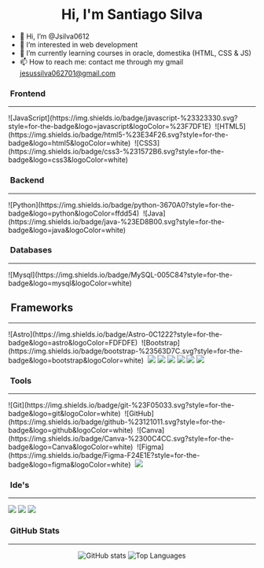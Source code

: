 
<h1 align="center">Hi, I'm Santiago Silva</h1>

- 👋 Hi, I’m @Jsilva0612
- 👀 I’m interested in web development 
- 🌱 I’m currently learning courses in oracle, domestika (HTML, CSS & JS)
- 📫 How to reach me: contact me through my gmail jesussilva062701@gmail.com

### &nbsp;Frontend 
<hr>
![JavaScript](https://img.shields.io/badge/javascript-%23323330.svg?style=for-the-badge&logo=javascript&logoColor=%23F7DF1E)&nbsp;
![HTML5](https://img.shields.io/badge/html5-%23E34F26.svg?style=for-the-badge&logo=html5&logoColor=white)&nbsp;
![CSS3](https://img.shields.io/badge/css3-%231572B6.svg?style=for-the-badge&logo=css3&logoColor=white)&nbsp;

### &nbsp;Backend
<hr>
![Python](https://img.shields.io/badge/python-3670A0?style=for-the-badge&logo=python&logoColor=ffdd54)&nbsp;
![Java](https://img.shields.io/badge/java-%23ED8B00.svg?style=for-the-badge&logo=java&logoColor=white)&nbsp;

### &nbsp;Databases
<hr>
![Mysql](https://img.shields.io/badge/MySQL-005C84?style=for-the-badge&logo=mysql&logoColor=white)&nbsp;

## &nbsp;Frameworks
<hr>
![Astro](https://img.shields.io/badge/Astro-0C1222?style=for-the-badge&logo=astro&logoColor=FDFDFE)&nbsp;
![Bootstrap](https://img.shields.io/badge/bootstrap-%23563D7C.svg?style=for-the-badge&logo=bootstrap&logoColor=white)&nbsp;
<img src="https://img.shields.io/badge/Material%20UI-007FFF?style=for-the-badge&logo=mui&logoColor=white" />
<img src="https://img.shields.io/badge/Node%20js-339933?style=for-the-badge&logo=nodedotjs&logoColor=white" />
<img src="https://img.shields.io/badge/npm-CB3837?style=for-the-badge&logo=npm&logoColor=white" />
<img src="https://img.shields.io/badge/React-20232A?style=for-the-badge&logo=react&logoColor=61DA" />
<img src="https://img.shields.io/badge/React_Router-CA4245?style=for-the-badge&logo=react-router&logoColor=white" />
<img src="https://img.shields.io/badge/Vite-B73BFE?style=for-the-badge&logo=vite&logoColor=FFD62E" />

### &nbsp;Tools 
<hr>
![Git](https://img.shields.io/badge/git-%23F05033.svg?style=for-the-badge&logo=git&logoColor=white)&nbsp;
![GitHub](https://img.shields.io/badge/github-%23121011.svg?style=for-the-badge&logo=github&logoColor=white)&nbsp;
![Canva](https://img.shields.io/badge/Canva-%2300C4CC.svg?style=for-the-badge&logo=Canva&logoColor=white)&nbsp;
![Figma](https://img.shields.io/badge/Figma-F24E1E?style=for-the-badge&logo=figma&logoColor=white)&nbsp;
<img src="https://img.shields.io/badge/PowerBI-F2C811?style=for-the-badge&logo=Power%20BI&logoColor=white" />

### &nbsp;Ide's
<hr>
<img src="https://img.shields.io/badge/apache%20netbeans-1B6AC6?style=for-the-badge&logo=apache%20netbeans%20IDE&logoColor=white" />
<img src="https://img.shields.io/badge/Colab-F9AB00?style=for-the-badge&logo=googlecolab&color=525252" />
<img src="https://img.shields.io/badge/Visual_Studio_Code-0078D4?style=for-the-badge&logo=visual%20studio%20code&logoColor=white" />

### &nbsp;GitHub Stats
<hr>
<div align="center">
  <img src="https://github-readme-stats.vercel.app/api?username=Jsilva0612&show_icons=true&theme=radical" alt="GitHub stats" />
  <img src="https://github-readme-stats.vercel.app/api/top-langs/?username=Jsilva0612&layout=compact&theme=radical" alt="Top Languages" />
</div>

